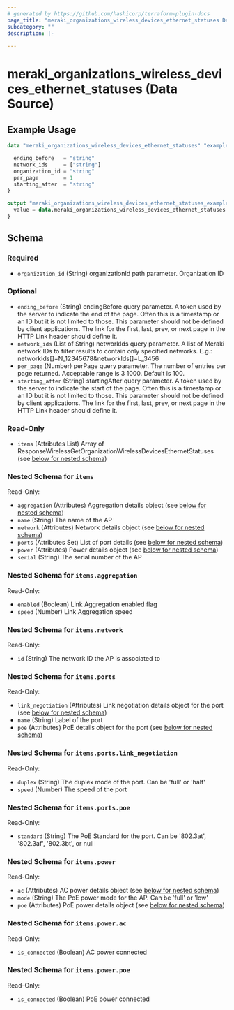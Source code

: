 ```yaml
---
# generated by https://github.com/hashicorp/terraform-plugin-docs
page_title: "meraki_organizations_wireless_devices_ethernet_statuses Data Source - terraform-provider-meraki"
subcategory: ""
description: |-
  
---
```


# meraki_organizations_wireless_devices_ethernet_statuses (Data Source)



## Example Usage

```terraform
data "meraki_organizations_wireless_devices_ethernet_statuses" "example" {

  ending_before   = "string"
  network_ids     = ["string"]
  organization_id = "string"
  per_page        = 1
  starting_after  = "string"
}

output "meraki_organizations_wireless_devices_ethernet_statuses_example" {
  value = data.meraki_organizations_wireless_devices_ethernet_statuses.example.items
}
```

<!-- schema generated by tfplugindocs -->
## Schema

### Required

- `organization_id` (String) organizationId path parameter. Organization ID

### Optional

- `ending_before` (String) endingBefore query parameter. A token used by the server to indicate the end of the page. Often this is a timestamp or an ID but it is not limited to those. This parameter should not be defined by client applications. The link for the first, last, prev, or next page in the HTTP Link header should define it.
- `network_ids` (List of String) networkIds query parameter. A list of Meraki network IDs to filter results to contain only specified networks. E.g.: networkIds[]=N_12345678&networkIds[]=L_3456
- `per_page` (Number) perPage query parameter. The number of entries per page returned. Acceptable range is 3 1000. Default is 100.
- `starting_after` (String) startingAfter query parameter. A token used by the server to indicate the start of the page. Often this is a timestamp or an ID but it is not limited to those. This parameter should not be defined by client applications. The link for the first, last, prev, or next page in the HTTP Link header should define it.

### Read-Only

- `items` (Attributes List) Array of ResponseWirelessGetOrganizationWirelessDevicesEthernetStatuses (see [below for nested schema](#nestedatt--items))

<a id="nestedatt--items"></a>
### Nested Schema for `items`

Read-Only:

- `aggregation` (Attributes) Aggregation details object (see [below for nested schema](#nestedatt--items--aggregation))
- `name` (String) The name of the AP
- `network` (Attributes) Network details object (see [below for nested schema](#nestedatt--items--network))
- `ports` (Attributes Set) List of port details (see [below for nested schema](#nestedatt--items--ports))
- `power` (Attributes) Power details object (see [below for nested schema](#nestedatt--items--power))
- `serial` (String) The serial number of the AP

<a id="nestedatt--items--aggregation"></a>
### Nested Schema for `items.aggregation`

Read-Only:

- `enabled` (Boolean) Link Aggregation enabled flag
- `speed` (Number) Link Aggregation speed


<a id="nestedatt--items--network"></a>
### Nested Schema for `items.network`

Read-Only:

- `id` (String) The network ID the AP is associated to


<a id="nestedatt--items--ports"></a>
### Nested Schema for `items.ports`

Read-Only:

- `link_negotiation` (Attributes) Link negotiation details object for the port (see [below for nested schema](#nestedatt--items--ports--link_negotiation))
- `name` (String) Label of the port
- `poe` (Attributes) PoE details object for the port (see [below for nested schema](#nestedatt--items--ports--poe))

<a id="nestedatt--items--ports--link_negotiation"></a>
### Nested Schema for `items.ports.link_negotiation`

Read-Only:

- `duplex` (String) The duplex mode of the port. Can be 'full' or 'half'
- `speed` (Number) The speed of the port


<a id="nestedatt--items--ports--poe"></a>
### Nested Schema for `items.ports.poe`

Read-Only:

- `standard` (String) The PoE Standard for the port. Can be '802.3at', '802.3af', '802.3bt', or null



<a id="nestedatt--items--power"></a>
### Nested Schema for `items.power`

Read-Only:

- `ac` (Attributes) AC power details object (see [below for nested schema](#nestedatt--items--power--ac))
- `mode` (String) The PoE power mode for the AP. Can be 'full' or 'low'
- `poe` (Attributes) PoE power details object (see [below for nested schema](#nestedatt--items--power--poe))

<a id="nestedatt--items--power--ac"></a>
### Nested Schema for `items.power.ac`

Read-Only:

- `is_connected` (Boolean) AC power connected


<a id="nestedatt--items--power--poe"></a>
### Nested Schema for `items.power.poe`

Read-Only:

- `is_connected` (Boolean) PoE power connected
